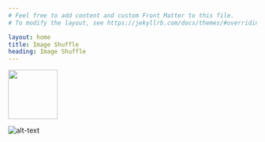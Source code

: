 ```yaml
---
# Feel free to add content and custom Front Matter to this file.
# To modify the layout, see https://jekyllrb.com/docs/themes/#overriding-theme-defaults

layout: home
title: Image Shuffle
heading: Image Shuffle
---
```

<img src="/assets/Montauk.jpg" width="100">

![alt-text](/assets/Montauk.jpg) <!-- .element height="50%" width="50%" -->
